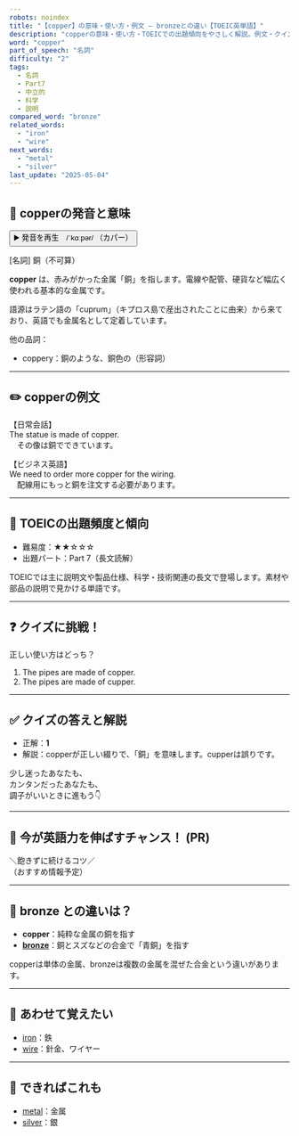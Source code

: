 ```yaml
---
robots: noindex
title: "【copper】の意味・使い方・例文 ― bronzeとの違い【TOEIC英単語】"
description: "copperの意味・使い方・TOEICでの出題傾向をやさしく解説。例文・クイズ付きでbronzeとの違いもわかりやすく学べます。"
word: "copper"
part_of_speech: "名詞"
difficulty: "2"
tags:
  - 名詞
  - Part7
  - 中立的
  - 科学
  - 説明
compared_word: "bronze"
related_words:
  - "iron"
  - "wire"
next_words:
  - "metal"
  - "silver"
last_update: "2025-05-04"
---
```


## 🔰 copperの発音と意味

<button class="play-audio" onclick="playTTS('copper')">
  <span class="play-audio-main">
    ▶️ 発音を再生　/ˈkɑːpər/
  </span>
  <span class="play-audio-sub">
    （カパー）
  </span>
</button>

[名詞] 銅（不可算）

**copper** は、赤みがかった金属「銅」を指します。電線や配管、硬貨など幅広く使われる基本的な金属です。

語源はラテン語の「cuprum」（キプロス島で産出されたことに由来）から来ており、英語でも金属名として定着しています。

他の品詞：  
- coppery：銅のような、銅色の（形容詞）

---

## ✏️ copperの例文

【日常会話】  
The statue is made of copper.  
　その像は銅でできています。

【ビジネス英語】  
We need to order more copper for the wiring.  
　配線用にもっと銅を注文する必要があります。

---

## 🎯 TOEICの出題頻度と傾向

- 難易度：★★☆☆☆
- 出題パート：Part 7（長文読解）

TOEICでは主に説明文や製品仕様、科学・技術関連の長文で登場します。素材や部品の説明で見かける単語です。

---

## ❓ クイズに挑戦！

正しい使い方はどっち？

1. The pipes are made of copper.  
2. The pipes are made of cupper.

---

## ✅ クイズの答えと解説

- 正解：**1**
- 解説：copperが正しい綴りで、「銅」を意味します。cupperは誤りです。

少し迷ったあなたも、  
カンタンだったあなたも、  
調子がいいときに進もう👇️

---

## 🚀 今が英語力を伸ばすチャンス！ (PR)

<div class="info-center">
＼飽きずに続けるコツ／<br>  
（おすすめ情報予定）
</div>

---

## 🤔  bronze との違いは？

- **copper**：純粋な金属の銅を指す
- **[bronze](/word/bronze/)**：銅とスズなどの合金で「青銅」を指す

copperは単体の金属、bronzeは複数の金属を混ぜた合金という違いがあります。

---

## 🧩 あわせて覚えたい

- [iron](/word/iron/)：鉄
- [wire](/word/wire/)：針金、ワイヤー

---

## 📖 できればこれも

- [metal](/word/metal/)：金属
- [silver](/word/silver/)：銀

<!-- cvid: aid19_bid27 -->
